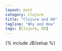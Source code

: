 ```yaml
---
layout: post
category: Clojure
title: "Clojure and OO"
tagline: "Why and How"
tags: [Clojure, OO]
---
```

{% include JB/setup %}


